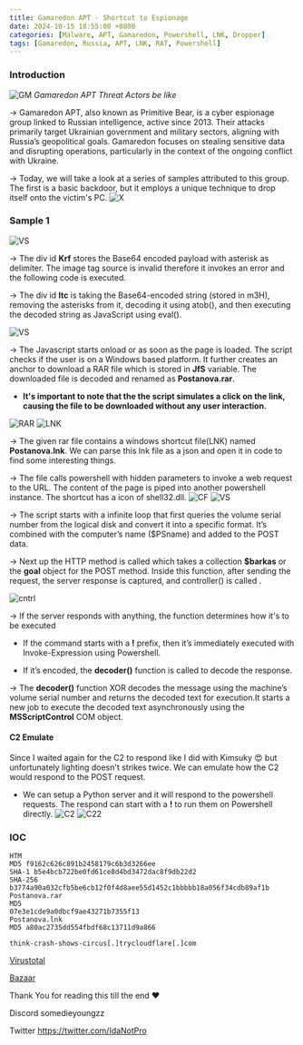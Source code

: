 ```yaml
---
title: Gamaredon APT - Shortcut to Espionage
date: 2024-10-15 18:55:00 +0800
categories: [Malware, APT, Gamaredon, Powershell, LNK, Dropper]
tags: [Gamaredon, Russia, APT, LNK, RAT, Powershell]
---
```



### Introduction
![GM](https://w.wallhaven.cc/full/vq/wallhaven-vqj9q5.jpg "GM")
*Gamaredon APT Threat Actors be like*

&rarr; Gamaredon APT, also known as Primitive Bear, is a cyber espionage group linked to Russian intelligence, active since 2013. Their attacks primarily target Ukrainian government and military sectors, aligning with Russia’s geopolitical goals. Gamaredon focuses on stealing sensitive data and disrupting operations, particularly in the context of the ongoing conflict with Ukraine.

&rarr; Today, we will take a look at a series of samples attributed to this group. The first is a basic backdoor, but it employs a unique technique to drop itself onto the victim's PC.
![X](https://cdn-images-1.medium.com/v2/resize:fit:800/1*6P7CkfXxm0WFHu_k5ORblA.png "X")

### Sample 1
![VS](https://cdn-images-1.medium.com/v2/resize:fit:1200/1*b7D2DNMzwWVQQYw_4wmmGA.png "VS")

&rarr; The div id **Krf** stores the Base64 encoded payload with asterisk as delimiter.
The image tag source is invalid therefore it invokes an error and the following code is executed. 

&rarr; The div id **ltc** is taking the Base64-encoded string (stored in m3H), removing the asterisks from it, decoding it using atob(), and then executing the decoded string as JavaScript using eval().

![VS](https://cdn-images-1.medium.com/v2/resize:fit:1200/1*qzd477Kjmym0YVSrjtihyA.png "VS")

&rarr; The Javascript starts onload or as soon as the page is loaded. The script checks if the user is on a Windows based platform. It further creates an anchor to download a RAR file which is stored in **JfS** variable. The downloaded file is decoded and renamed as **Postanova.rar**.

- **It's important to note that the the script simulates a click on the link, causing the file to be downloaded without any user interaction.**

![RAR](https://cdn-images-1.medium.com/v2/resize:fit:800/1*gxpnbvwh-wM2kIh6S9FHFA.png "RAR")
![LNK](https://cdn-images-1.medium.com/v2/resize:fit:1200/1*fz5qg7JaR4AzXGJbBg1RBg.png "LNK")

&rarr; The given rar file contains a windows shortcut file(LNK) named **Postanova.lnk**. We can parse this lnk file as a json and open it in code to find some interesting things.

&rarr; The file calls powershell with hidden parameters to invoke a web request to the URL. The content of the page is piped into another powershell instance. The shortcut has a icon of shell32.dll.
![CF](https://cdn-images-1.medium.com/v2/resize:fit:1200/1*e13rPBEu4TWIC83S7U0eYg.png "CF")
![VS](https://cdn-images-1.medium.com/v2/resize:fit:800/1*ujH9XspNNzFXln1DxTLfyQ.png "VS")

&rarr; The script starts with a infinite loop that first queries the volume serial number from the logical disk and convert it into a specific format. It’s combined with the computer’s name ($PSname) and added to the POST data.

&rarr; Next up the HTTP method is called which takes a collection **$barkas**  or the **goal** object for the POST method. 
Inside this function, after sending the request, the server response is captured, and controller() is called .

![cntrl](https://cdn-images-1.medium.com/v2/resize:fit:800/1*vktmR5mLnbiVLIXlarULXw.png "cntrl")

&rarr; If the server responds with anything, the function determines how it's to be executed

- If the command starts with a **!** prefix, then it’s immediately executed with Invoke-Expression using Powershell.
	
- If it’s encoded, the **decoder()** function is called to decode the response.
	
&rarr; The **decoder()**  function XOR decodes the message using the machine’s volume serial number and returns the decoded text for execution.It starts a new job to execute the decoded text asynchronously using the **MSScriptControl** COM object.

#### C2 Emulate   
Since I waited again for the C2 to respond like I did with Kimsuky 😍 but unfortunately lighting doesn't strikes twice. We can emulate how the C2 would respond to the POST request.

- We can setup a Python server and it will respond to the powershell requests. The respond can start with a **!** to run them on Powershell directly.
![C2](https://cdn-images-1.medium.com/v2/resize:fit:800/1*nm981FALpsEzXz2xbl_pIQ.png "C2")
![C22](https://cdn-images-1.medium.com/v2/resize:fit:800/1*9VX8fRArtB08Veuo_WGrRg.png "C22")

### IOC
```
HTM 
MD5 f9162c626c891b2458179c6b3d3266ee
SHA-1 b5e4bcb722be0fd61ce8d4bd3472dac8f9db22d2
SHA-256 b3774a90a032cfb5be6cb12f0f4d8aee55d1452c1bbbbb18a056f34cdb89af1b 	
Postanova.rar 
MD5
07e3e1cde9a0dbcf9ae43271b7355f13 
Postanova.lnk
MD5 a80ac2735dd554fbdf68c13711d9a866 

think-crash-shows-circus[.]trycloudflare[.]com
```
[Virustotal](https://www.virustotal.com/gui/file/b3774a90a032cfb5be6cb12f0f4d8aee55d1452c1bbbbb18a056f34cdb89af1b/details)

[Bazaar](https://bazaar.abuse.ch/browse/tag/think-crash-shows-circus/)

Thank You for reading this till the end ❤

Discord somedieyoungzz

Twitter https://twitter.com/IdaNotPro


